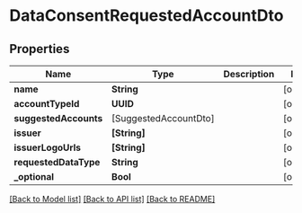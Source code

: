 # DataConsentRequestedAccountDto

## Properties
Name | Type | Description | Notes
------------ | ------------- | ------------- | -------------
**name** | **String** |  | [optional] 
**accountTypeId** | **UUID** |  | [optional] 
**suggestedAccounts** | [SuggestedAccountDto] |  | [optional] 
**issuer** | **[String]** |  | [optional] 
**issuerLogoUrls** | **[String]** |  | [optional] 
**requestedDataType** | **String** |  | [optional] 
**_optional** | **Bool** |  | [optional] 

[[Back to Model list]](../README.md#documentation-for-models) [[Back to API list]](../README.md#documentation-for-api-endpoints) [[Back to README]](../README.md)


